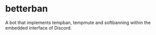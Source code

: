 # betterban

A bot that implements tempban, tempmute and softbanning within the embedded interface of Discord.